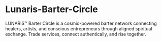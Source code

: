 # Lunaris-Barter-Circle
LUNARIS™ Barter Circle is a cosmic-powered barter network connecting healers, artists, and conscious entrepreneurs through aligned spiritual exchange. Trade services, connect authentically, and rise together.
